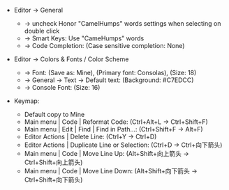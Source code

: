 - Editor -> General 
  - -> uncheck Honor "CamelHumps" words settings when selecting on double click
  - -> Smart Keys: Use "CameHumps" words
  - -> Code Completion: (Case sensitive completion: None)
- Editor -> Colors & Fonts / Color Scheme
    - -> Font: (Save as: Mine), (Primary font: Consolas), (Size: 18)
     - -> General -> Text -> Default text: (Background: #C7EDCC)
     - -> Console Font: (Size: 16)

- Keymap:
    - Default copy to Mine
    - Main menu | Code | Reformat Code: (Ctrl+Alt+L -> Ctrl+Shift+F)
    - Main menu | Edit | Find | Find in Path...: (Ctrl+Shift+F -> Alt+F)
    - Editor Actions | Delete Line: (Ctrl+Y -> Ctrl+D)
    - Editor Actions | Duplicate Line or Selection: (Ctrl+D -> Ctrl+向下箭头)
    - Main menu | Code | Move Line Up: (Alt+Shift+向上箭头 -> Ctrl+Shift+向上箭头)
    - Main menu | Code | Move Line Down: (Alt+Shift+向下箭头 -> Ctrl+Shift+向下箭头)
